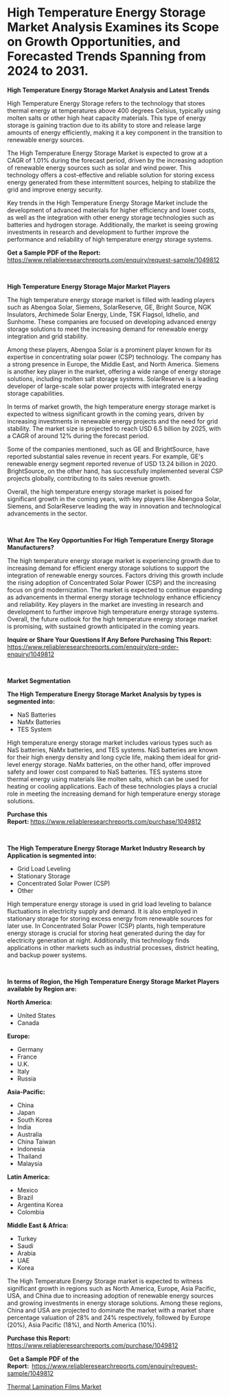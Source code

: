 <p><h1>High Temperature Energy Storage Market Analysis Examines its Scope on Growth Opportunities, and Forecasted Trends Spanning from 2024 to 2031.</h1></p><p><strong>High Temperature Energy Storage Market Analysis and Latest Trends</strong></p>
<p><p>High Temperature Energy Storage refers to the technology that stores thermal energy at temperatures above 400 degrees Celsius, typically using molten salts or other high heat capacity materials. This type of energy storage is gaining traction due to its ability to store and release large amounts of energy efficiently, making it a key component in the transition to renewable energy sources.</p><p>The High Temperature Energy Storage Market is expected to grow at a CAGR of 1.01% during the forecast period, driven by the increasing adoption of renewable energy sources such as solar and wind power. This technology offers a cost-effective and reliable solution for storing excess energy generated from these intermittent sources, helping to stabilize the grid and improve energy security.</p><p>Key trends in the High Temperature Energy Storage Market include the development of advanced materials for higher efficiency and lower costs, as well as the integration with other energy storage technologies such as batteries and hydrogen storage. Additionally, the market is seeing growing investments in research and development to further improve the performance and reliability of high temperature energy storage systems.</p></p>
<p><strong>Get a Sample PDF of the Report:&nbsp;</strong> <a href="https://www.reliableresearchreports.com/enquiry/request-sample/1049812">https://www.reliableresearchreports.com/enquiry/request-sample/1049812</a></p>
<p>&nbsp;</p>
<p><strong>High Temperature Energy Storage Major Market Players</strong></p>
<p><p>The high temperature energy storage market is filled with leading players such as Abengoa Solar, Siemens, SolarReserve, GE, Bright Source, NGK Insulators, Archimede Solar Energy, Linde, TSK Flagsol, Idhelio, and Sunhome. These companies are focused on developing advanced energy storage solutions to meet the increasing demand for renewable energy integration and grid stability.</p><p>Among these players, Abengoa Solar is a prominent player known for its expertise in concentrating solar power (CSP) technology. The company has a strong presence in Europe, the Middle East, and North America. Siemens is another key player in the market, offering a wide range of energy storage solutions, including molten salt storage systems. SolarReserve is a leading developer of large-scale solar power projects with integrated energy storage capabilities.</p><p>In terms of market growth, the high temperature energy storage market is expected to witness significant growth in the coming years, driven by increasing investments in renewable energy projects and the need for grid stability. The market size is projected to reach USD 6.5 billion by 2025, with a CAGR of around 12% during the forecast period.</p><p>Some of the companies mentioned, such as GE and BrightSource, have reported substantial sales revenue in recent years. For example, GE's renewable energy segment reported revenue of USD 13.24 billion in 2020. BrightSource, on the other hand, has successfully implemented several CSP projects globally, contributing to its sales revenue growth.</p><p>Overall, the high temperature energy storage market is poised for significant growth in the coming years, with key players like Abengoa Solar, Siemens, and SolarReserve leading the way in innovation and technological advancements in the sector.</p></p>
<p>&nbsp;</p>
<p><strong>What Are The Key Opportunities For High Temperature Energy Storage Manufacturers?</strong></p>
<p><p>The high temperature energy storage market is experiencing growth due to increasing demand for efficient energy storage solutions to support the integration of renewable energy sources. Factors driving this growth include the rising adoption of Concentrated Solar Power (CSP) and the increasing focus on grid modernization. The market is expected to continue expanding as advancements in thermal energy storage technology enhance efficiency and reliability. Key players in the market are investing in research and development to further improve high temperature energy storage systems. Overall, the future outlook for the high temperature energy storage market is promising, with sustained growth anticipated in the coming years.</p></p>
<p><strong>Inquire or Share Your Questions If Any Before Purchasing This Report:</strong> <a href="https://www.reliableresearchreports.com/enquiry/pre-order-enquiry/1049812">https://www.reliableresearchreports.com/enquiry/pre-order-enquiry/1049812</a></p>
<p>&nbsp;</p>
<p><strong>Market Segmentation</strong></p>
<p><strong>The High Temperature Energy Storage Market Analysis by types is segmented into:</strong></p>
<p><ul><li>NaS Batteries</li><li>NaMx Batteries</li><li>TES System</li></ul></p>
<p><p>High temperature energy storage market includes various types such as NaS batteries, NaMx batteries, and TES systems. NaS batteries are known for their high energy density and long cycle life, making them ideal for grid-level energy storage. NaMx batteries, on the other hand, offer improved safety and lower cost compared to NaS batteries. TES systems store thermal energy using materials like molten salts, which can be used for heating or cooling applications. Each of these technologies plays a crucial role in meeting the increasing demand for high temperature energy storage solutions.</p></p>
<p><strong>Purchase this Report:&nbsp;</strong><a href="https://www.reliableresearchreports.com/purchase/1049812">https://www.reliableresearchreports.com/purchase/1049812</a></p>
<p>&nbsp;</p>
<p><strong>The High Temperature Energy Storage Market Industry Research by Application is segmented into:</strong></p>
<p><ul><li>Grid Load Leveling</li><li>Stationary Storage</li><li>Concentrated Solar Power (CSP)</li><li>Other</li></ul></p>
<p><p>High temperature energy storage is used in grid load leveling to balance fluctuations in electricity supply and demand. It is also employed in stationary storage for storing excess energy from renewable sources for later use. In Concentrated Solar Power (CSP) plants, high temperature energy storage is crucial for storing heat generated during the day for electricity generation at night. Additionally, this technology finds applications in other markets such as industrial processes, district heating, and backup power systems.</p></p>
<p>&nbsp;</p>
<p><strong>In terms of Region, the High Temperature Energy Storage Market Players available by Region are:</strong></p>
<p>
    <p> <strong> North America: </strong>
        <ul>
            <li>United States</li>
            <li>Canada</li>
        </ul>
        </p> 
    <p> <strong> Europe: </strong>
        <ul>
            <li>Germany</li>
            <li>France</li>
            <li>U.K.</li>
            <li>Italy</li>
            <li>Russia</li>
        </ul>
        </p> 
    <p> <strong> Asia-Pacific: </strong>
        <ul>
            <li>China</li>
            <li>Japan</li>
            <li>South Korea</li>
            <li>India</li>
            <li>Australia</li>
            <li>China Taiwan</li>
            <li>Indonesia</li>
            <li>Thailand</li>
            <li>Malaysia</li>
        </ul>
        </p> 
    <p> <strong> Latin America: </strong>
        <ul>
            <li>Mexico</li>
            <li>Brazil</li>
            <li>Argentina Korea</li>
            <li>Colombia</li>
        </ul>
        </p> 
    <p> <strong> Middle East & Africa: </strong>
        <ul>
            <li>Turkey</li>
            <li>Saudi</li>
            <li>Arabia</li>
            <li>UAE</li>
            <li>Korea</li>
        </ul>
    </p>
    </p>
<p><p>The High Temperature Energy Storage market is expected to witness significant growth in regions such as North America, Europe, Asia Pacific, USA, and China due to increasing adoption of renewable energy sources and growing investments in energy storage solutions. Among these regions, China and USA are projected to dominate the market with a market share percentage valuation of 28% and 24% respectively, followed by Europe (20%), Asia Pacific (18%), and North America (10%).</p></p>
<p><strong>Purchase this Report: </strong><a href="https://www.reliableresearchreports.com/purchase/1049812">https://www.reliableresearchreports.com/purchase/1049812</a></p>
<p>&nbsp;<strong>Get a Sample PDF of the Report:&nbsp;&nbsp;</strong><a href="https://www.reliableresearchreports.com/enquiry/request-sample/1049812">https://www.reliableresearchreports.com/enquiry/request-sample/1049812</a></p>
<p><strong></strong></p>
<p><p><a href="https://iodized-pantydraco-05c.notion.site/Thermal-Lamination-Films-Market-Research-Report-Forecasted-for-Period-from-2024-2031-by-Market-Ty-a2b8227c46a0407cb44176da35ed0acb">Thermal Lamination Films Market</a></p></p>
